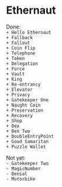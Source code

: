 # Ethernaut  
Done:  
`+ Hello Ethernaut`  
`+ Fallback`  
`+ Fallout`  
`+ Coin Flip`  
`+ Telephone`  
`+ Token`  
`+ Delegation`  
`+ Force`  
`+ Vault`  
`+ King`  
`+ Re-entrancy`  
`+ Elevator`  
`+ Privacy`  
`+ Gatekeeper One`  
`+ Naught Coin`  
`+ Preservation`  
`+ Recovery`  
`+ Shop`  
`+ Dex`  
`+ Dex Two`  
`+ DoubleEntryPoint`  
`+ Good Samaritan`  
`+ Puzzle Wallet`  

Not yet:  
`- Gatekeeper Two`  
`- MagicNumber`  
`- Denial`  
`- Motorbike`  
